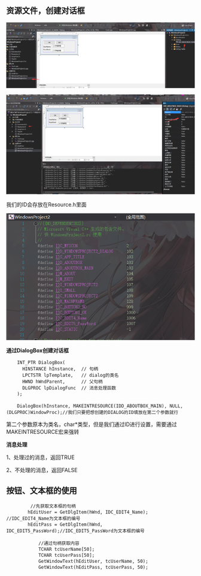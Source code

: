 资源文件，创建对话框
---

![](https://raw.githubusercontent.com/Whitebird0/tuchuang/main/QQ%E6%88%AA%E5%9B%BE20220213204002.png)

![](https://raw.githubusercontent.com/Whitebird0/tuchuang/main/QQ%E6%88%AA%E5%9B%BE20220213204107.png)

我们的ID会存放在Resource.h里面

![](https://raw.githubusercontent.com/Whitebird0/tuchuang/main/QQ%E6%88%AA%E5%9B%BE20220213204137.png)

**通过DialogBox创建对话框**

							
        INT_PTR DialogBox(						
          HINSTANCE hInstance,  // 句柄					
          LPCTSTR lpTemplate,   // dialog的类名					
          HWND hWndParent,      // 父句柄					
          DLGPROC lpDialogFunc  // 消息处理函数				
        );						

        DialogBox(hInstance, MAKEINTRESOURCE(IDD_ABOUTBOX_MAIN), NULL, (DLGPROC)WindowProc);//我们只要把想创建的DIALOG的ID填放在第二个参数就行

第二个参数原本为类名，char\*类型，但是我们通过ID进行设置，需要通过MAKEINTRESOURCE宏来强转

**消息处理**

1、处理过的消息，返回TRUE		
			
2、不处理的消息，返回FALSE		

按钮、文本框的使用
---

             //先获取文本框的句柄
            hEditUser = GetDlgItem(hWnd, IDC_EDIT4_Name);    //IDC_EDIT4_Name为文本框的编号
            hEditPass = GetDlgItem(hWnd, IDC_EDIT5_PassWord);//IDC_EDIT5_PassWord为文本框的编号
            
            	//通过句柄获取内容
		      	TCHAR tcUserName[50];
		      	TCHAR tcUserPass[50];
	      		GetWindowText(hEditUser, tcUserName, 50);
		      	GetWindowText(hEditPass, tcUserPass, 50);
            
            
